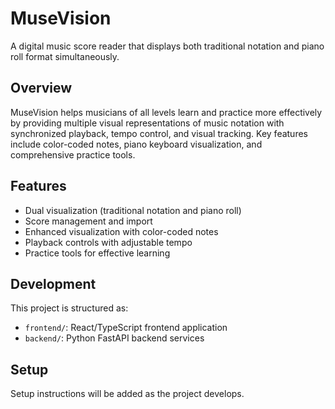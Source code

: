 # MuseVision

A digital music score reader that displays both traditional notation and piano roll format simultaneously.

## Overview

MuseVision helps musicians of all levels learn and practice more effectively by providing multiple visual representations of music notation with synchronized playback, tempo control, and visual tracking. Key features include color-coded notes, piano keyboard visualization, and comprehensive practice tools.

## Features

- Dual visualization (traditional notation and piano roll)
- Score management and import
- Enhanced visualization with color-coded notes
- Playback controls with adjustable tempo
- Practice tools for effective learning

## Development

This project is structured as:
- `frontend/`: React/TypeScript frontend application
- `backend/`: Python FastAPI backend services

## Setup

Setup instructions will be added as the project develops. 